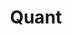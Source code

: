 ---
title: "Quant"
layout: category
permalink: /categories/quant/
author_profile: true
taxonomy: Quant
sidebar:
  nav: "categories"
---